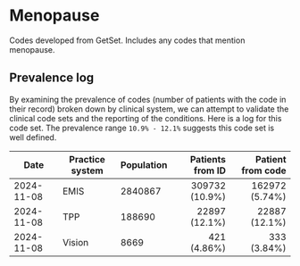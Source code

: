#  Menopause
 
Codes developed from GetSet. Includes any codes that mention menopause.

## Prevalence log

By examining the prevalence of codes (number of patients with the code in their record) broken down by clinical system, we can attempt to validate the clinical code sets and the reporting of the conditions. Here is a log for this code set. The prevalence range `10.9% - 12.1%` suggests this code set is well defined.


| Date       | Practice system | Population | Patients from ID | Patient from code |
| ---------- | --------------- | ---------- | ---------------: | ----------------: |
| 2024-11-08 | EMIS | 2840867 | 309732 (10.9%) | 162972 (5.74%) | 
| 2024-11-08 | TPP | 188690 | 22897 (12.1%) | 22887 (12.1%) | 
| 2024-11-08 | Vision | 8669 | 421 (4.86%) | 333 (3.84%) | 